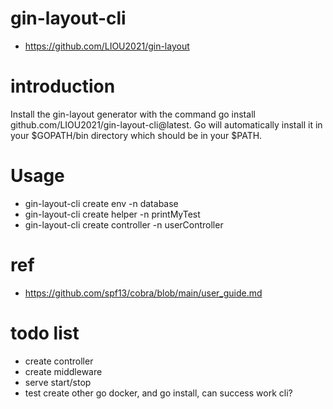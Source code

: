 # gin-layout-cli
- https://github.com/LIOU2021/gin-layout

# introduction
Install the gin-layout generator with the command go install github.com/LIOU2021/gin-layout-cli@latest. Go will automatically install it in your $GOPATH/bin directory which should be in your $PATH.

# Usage
- gin-layout-cli create env -n database
- gin-layout-cli create helper -n printMyTest
- gin-layout-cli create controller -n userController
# ref
- https://github.com/spf13/cobra/blob/main/user_guide.md

# todo list
- create controller
- create middleware
- serve start/stop
- test create other go docker, and go install, can success work cli?